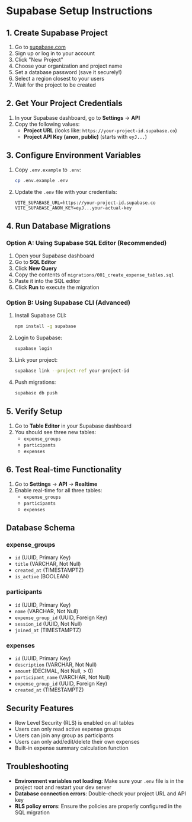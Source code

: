 # Supabase Setup Instructions

## 1. Create Supabase Project

1. Go to [supabase.com](https://supabase.com)
2. Sign up or log in to your account
3. Click "New Project"
4. Choose your organization and project name
5. Set a database password (save it securely!)
6. Select a region closest to your users
7. Wait for the project to be created

## 2. Get Your Project Credentials

1. In your Supabase dashboard, go to **Settings** → **API**
2. Copy the following values:
    - **Project URL** (looks like: `https://your-project-id.supabase.co`)
    - **Project API Key (anon, public)** (starts with `eyJ...`)

## 3. Configure Environment Variables

1. Copy `.env.example` to `.env`:

    ```bash
    cp .env.example .env
    ```

2. Update the `.env` file with your credentials:
    ```
    VITE_SUPABASE_URL=https://your-project-id.supabase.co
    VITE_SUPABASE_ANON_KEY=eyJ...your-actual-key
    ```

## 4. Run Database Migrations

### Option A: Using Supabase SQL Editor (Recommended)

1. Open your Supabase dashboard
2. Go to **SQL Editor**
3. Click **New Query**
4. Copy the contents of `migrations/001_create_expense_tables.sql`
5. Paste it into the SQL editor
6. Click **Run** to execute the migration

### Option B: Using Supabase CLI (Advanced)

1. Install Supabase CLI:

    ```bash
    npm install -g supabase
    ```

2. Login to Supabase:

    ```bash
    supabase login
    ```

3. Link your project:

    ```bash
    supabase link --project-ref your-project-id
    ```

4. Push migrations:
    ```bash
    supabase db push
    ```

## 5. Verify Setup

1. Go to **Table Editor** in your Supabase dashboard
2. You should see three new tables:
    - `expense_groups`
    - `participants`
    - `expenses`

## 6. Test Real-time Functionality

1. Go to **Settings** → **API** → **Realtime**
2. Enable real-time for all three tables:
    - `expense_groups`
    - `participants`
    - `expenses`

## Database Schema

### expense_groups

- `id` (UUID, Primary Key)
- `title` (VARCHAR, Not Null)
- `created_at` (TIMESTAMPTZ)
- `is_active` (BOOLEAN)

### participants

- `id` (UUID, Primary Key)
- `name` (VARCHAR, Not Null)
- `expense_group_id` (UUID, Foreign Key)
- `session_id` (UUID, Not Null)
- `joined_at` (TIMESTAMPTZ)

### expenses

- `id` (UUID, Primary Key)
- `description` (VARCHAR, Not Null)
- `amount` (DECIMAL, Not Null, > 0)
- `participant_name` (VARCHAR, Not Null)
- `expense_group_id` (UUID, Foreign Key)
- `created_at` (TIMESTAMPTZ)

## Security Features

- Row Level Security (RLS) is enabled on all tables
- Users can only read active expense groups
- Users can join any group as participants
- Users can only add/edit/delete their own expenses
- Built-in expense summary calculation function

## Troubleshooting

- **Environment variables not loading**: Make sure your `.env` file is in the project root and restart your dev server
- **Database connection errors**: Double-check your project URL and API key
- **RLS policy errors**: Ensure the policies are properly configured in the SQL migration
